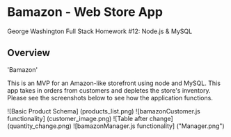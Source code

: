 # Bamazon - Web Store App

George Washington Full Stack Homework #12: Node.js &amp; MySQL

## Overview

'Bamazon'

This is an MVP for an Amazon-like storefront using node and MySQL.  This app takes in orders from customers and depletes the store's inventory.  Please see the screenshots below to see how the application functions.

![Basic Product Schema] (products_list.png)
![bamazonCustomer.js functionality] (customer_image.png)
![Table after change] (quantity_change.png)
![bamazonManager.js functionality] ("Manager.png")

